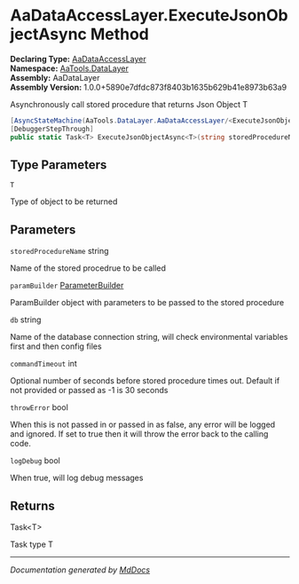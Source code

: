 ﻿<!--  
  <auto-generated>   
    The contents of this file were generated by a tool.  
    Changes to this file may be list if the file is regenerated  
  </auto-generated>   
-->

# AaDataAccessLayer.ExecuteJsonObjectAsync Method

**Declaring Type:** [AaDataAccessLayer](../index.md)  
**Namespace:** [AaTools.DataLayer](../../index.md)  
**Assembly:** AaDataLayer  
**Assembly Version:** 1.0.0+5890e7dfdc873f8403b1635b629b41e8973b63a9

Asynchronously call stored procedure that returns Json Object T

```csharp
[AsyncStateMachine(AaTools.DataLayer.AaDataAccessLayer/<ExecuteJsonObjectAsync>d__5`1)]
[DebuggerStepThrough]
public static Task<T> ExecuteJsonObjectAsync<T>(string storedProcedureName, ParameterBuilder paramBuilder, string db, int commandTimeout = -1, bool throwError = false, bool logDebug = false);
```

## Type Parameters

`T`

Type of object to be returned

## Parameters

`storedProcedureName`  string

Name of the stored procedrue to be called

`paramBuilder`  [ParameterBuilder](../../ParameterBuilder/index.md)

ParamBuilder object with parameters to be passed to the stored procedure

`db`  string

Name of the database connection string, will check environmental variables first and then config files

`commandTimeout`  int

Optional number of seconds before stored procedure times out. Default if not provided or passed as \-1 is 30 seconds

`throwError`  bool

When this is not passed in or passed in as false, any error will be logged and ignored. If set to true then it will throw the error back to the calling code.

`logDebug`  bool

When true, will log debug messages

## Returns

Task\<T\>

Task type T

___

*Documentation generated by [MdDocs](https://github.com/ap0llo/mddocs)*
